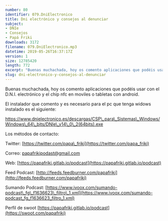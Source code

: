 ```yaml
---
number: 80
identifier: 079.DniElectronico
title: Dni electrónico y consejos al denunciar
subject:
- DNIe
- Consejos
- Papá Friki
downloads: 3172
filename: 079.DniElectronico.mp3
datetime: 2019-05-26T16:37:17Z
version: 1
size: 12785420
length: 772
excerpt: "Buenas muchachada, hoy os comento aplicaciones que podéis usar con el D.N.I. electrónico y el chip nfc en moviles o tabletas con android.  \n\nEl instalador que comento y es necesario para el pc que tenga widows instalado es el siguiente:\n\nhttps://www.dnielectronico.es/descargas/CSP\\_para\\_Sistemas\\_Windows/Windows\\_64\\_bits/DNIe\\_v14\\_0\\_2(64bits).exe  \n\nLos métodos de contacto:  \n\nTwitter: [https://twitter.com/papa\\_friki](https://twitter.com/papa_friki)\n\nCorreo: [papafrikipodast@gmail.com](https://archive.org/details/papafrikipodast@gmail.com)\n\nWeb: [https://papafriki.gitlab.io/podcast](https://papafriki.gitlab.io/podcast)\n\nFeed Podcast: [http://feeds.feedburner.com/papafriki](http://feeds.feedburner.com/papafriki)\n\nSumando Podcast: [https://www.ivoox.com/sumando-podcast\\_fg\\_f1636623\\_filtro\\_1.xml](https://www.ivoox.com/sumando-podcast_fg_f1636623_f"
slug: dni-electronico-y-consejos-al-denunciar
---
```

Buenas muchachada, hoy os comento aplicaciones que podéis usar con el D.N.I. electrónico y el chip nfc en moviles o tabletas con android.

El instalador que comento y es necesario para el pc que tenga widows instalado es el siguiente:

https://www.dnielectronico.es/descargas/CSP\_para\_Sistemas\_Windows/Windows\_64\_bits/DNIe\_v14\_0\_2(64bits).exe

Los métodos de contacto:

Twitter: [https://twitter.com/papa\_friki](https://twitter.com/papa_friki)

Correo: [papafrikipodast@gmail.com](https://archive.org/details/papafrikipodast@gmail.com)

Web: [https://papafriki.gitlab.io/podcast](https://papafriki.gitlab.io/podcast)

Feed Podcast: [http://feeds.feedburner.com/papafriki](http://feeds.feedburner.com/papafriki)

Sumando Podcast: [https://www.ivoox.com/sumando-podcast\_fg\_f1636623\_filtro\_1.xml](https://www.ivoox.com/sumando-podcast_fg_f1636623_filtro_1.xml)

Perfil de swoot [https://papafriki.gitlab.io/podcast](https://swoot.com/papafriki)